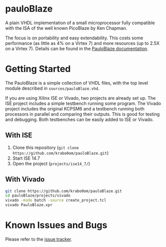 # pauloBlaze
A plain VHDL implementation of a small microprocessor fully compatible with the ISA of the well known PicoBlaze by Ken Chapman.

The focus is on portability and easy extendability. This costs some performance (as little as 4% on a Virtex 7) and more resources (up to 2.5X on a Virtex 7). Details can be found in the [PauloBlaze documentation](/documentation.pdf).

# Getting Started

The PauloBlaze is a simple collection of VHDL files, with the top level module described in `sources/pauloBlaze.vhd`.

If you are using Xilinx ISE or Vivado, two projects are already set up. The ISE project includes a simple testbench running some program. The Vivado project includes the original KCPSM6 and a testbench running both processors in parallel and comparing their outputs. This is good for testing and debugging. Both testbenches can be easily added to ISE or Vivado.

## With ISE
1. Clone this repository (`git clone https://github.com/krabo0om/pauloBlaze.git`)
1. Start ISE 14.7
2. Open the project (`projects/ise14_7/`)

## With Vivado

```bash
git clone https://github.com/krabo0om/pauloBlaze.git
cd pauloBlaze/projects/vivado
vivado -mode batch -source create_project.tcl
vivado PauloBlaze.xpr
```

# Known Issues and Bugs

Please refer to the [issue tracker](https://github.com/krabo0om/pauloBlaze/issues).
